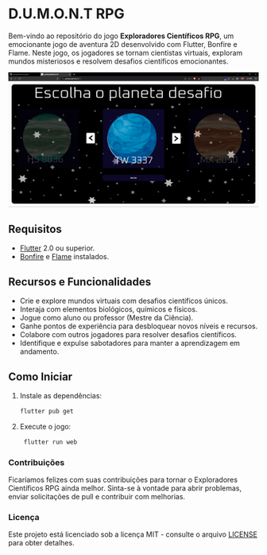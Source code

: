 # D.U.M.O.N.T RPG

Bem-vindo ao repositório do jogo **Exploradores Científicos RPG**, um emocionante jogo de aventura 2D desenvolvido com Flutter, Bonfire e Flame. Neste jogo, os jogadores se tornam cientistas virtuais, exploram mundos misteriosos e resolvem desafios científicos emocionantes.

![Captura de Tela do Jogo](image.png)

## Requisitos

- [Flutter](https://flutter.dev/) 2.0 ou superior.
- [Bonfire](https://pub.dev/packages/bonfire) e [Flame](https://pub.dev/packages/flame) instalados.

## Recursos e Funcionalidades

- Crie e explore mundos virtuais com desafios científicos únicos.
- Interaja com elementos biológicos, químicos e físicos.
- Jogue como aluno ou professor (Mestre da Ciência).
- Ganhe pontos de experiência para desbloquear novos níveis e recursos.
- Colabore com outros jogadores para resolver desafios científicos.
- Identifique e expulse sabotadores para manter a aprendizagem em andamento.

## Como Iniciar

1. Instale as dependências:

   ```bash
   flutter pub get
   ```

2. Execute o jogo:

   ```bash
    flutter run web
    ```

### Contribuições

Ficaríamos felizes com suas contribuições para tornar o Exploradores Científicos RPG ainda melhor. Sinta-se à vontade para abrir problemas, enviar solicitações de pull e contribuir com melhorias.


### Licença

Este projeto está licenciado sob a licença MIT - consulte o arquivo [LICENSE](LICENSE) para obter detalhes.
